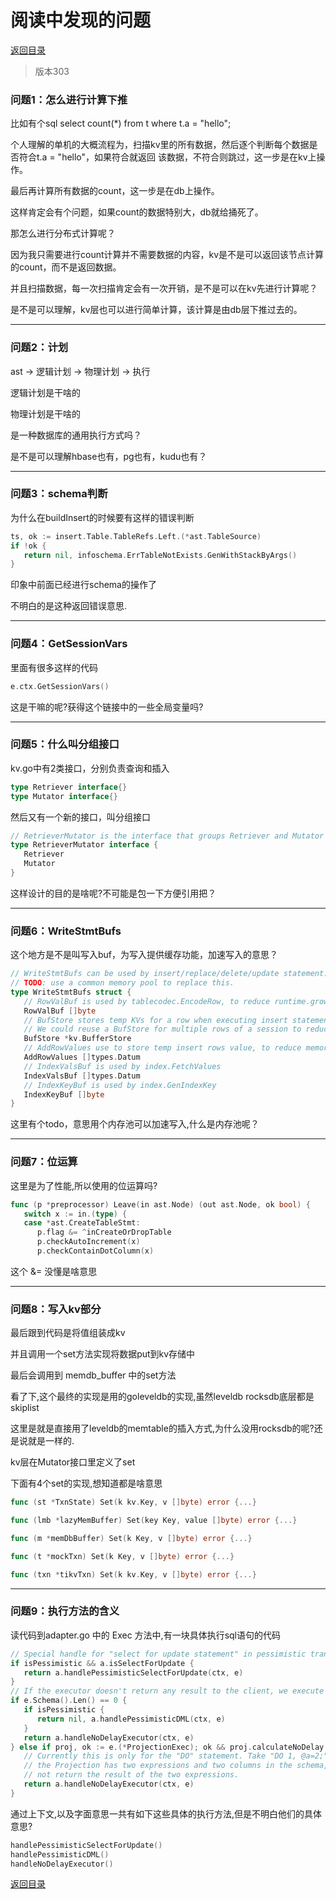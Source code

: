 # 阅读中发现的问题

[返回目录](https://github.com/feloxx/tidb/tree/v303_code_read)

> 版本303

### 问题1：怎么进行计算下推

比如有个sql select count(*) from t where t.a = "hello";

个人理解的单机的大概流程为，扫描kv里的所有数据，然后逐个判断每个数据是否符合t.a = "hello"，如果符合就返回
该数据，不符合则跳过，这一步是在kv上操作。

最后再计算所有数据的count，这一步是在db上操作。

这样肯定会有个问题，如果count的数据特别大，db就给捅死了。

那怎么进行分布式计算呢？

因为我只需要进行count计算并不需要数据的内容，kv是不是可以返回该节点计算的count，而不是返回数据。

并且扫描数据，每一次扫描肯定会有一次开销，是不是可以在kv先进行计算呢？

是不是可以理解，kv层也可以进行简单计算，该计算是由db层下推过去的。

---

### 问题2：计划

ast -> 逻辑计划 -> 物理计划 -> 执行

逻辑计划是干啥的

物理计划是干啥的

是一种数据库的通用执行方式吗？

是不是可以理解hbase也有，pg也有，kudu也有？

---

### 问题3：schema判断

为什么在buildInsert的时候要有这样的错误判断

```go
ts, ok := insert.Table.TableRefs.Left.(*ast.TableSource)
if !ok {
   return nil, infoschema.ErrTableNotExists.GenWithStackByArgs()
}
```

印象中前面已经进行schema的操作了

不明白的是这种返回错误意思.

---

### 问题4：GetSessionVars

里面有很多这样的代码

```go
e.ctx.GetSessionVars()
```

这是干嘛的呢?获得这个链接中的一些全局变量吗?

---

### 问题5：什么叫分组接口

kv.go中有2类接口，分别负责查询和插入

```go
type Retriever interface{}
type Mutator interface{}
```

然后又有一个新的接口，叫分组接口

```go
// RetrieverMutator is the interface that groups Retriever and Mutator interfaces.
type RetrieverMutator interface {
   Retriever
   Mutator
}
```

这样设计的目的是啥呢?不可能是包一下方便引用把？

---

### 问题6：WriteStmtBufs

这个地方是不是叫写入buf，为写入提供缓存功能，加速写入的意思？

```go
// WriteStmtBufs can be used by insert/replace/delete/update statement.
// TODO: use a common memory pool to replace this.
type WriteStmtBufs struct {
   // RowValBuf is used by tablecodec.EncodeRow, to reduce runtime.growslice.
   RowValBuf []byte
   // BufStore stores temp KVs for a row when executing insert statement.
   // We could reuse a BufStore for multiple rows of a session to reduce memory allocations.
   BufStore *kv.BufferStore
   // AddRowValues use to store temp insert rows value, to reduce memory allocations when importing data.
   AddRowValues []types.Datum
   // IndexValsBuf is used by index.FetchValues
   IndexValsBuf []types.Datum
   // IndexKeyBuf is used by index.GenIndexKey
   IndexKeyBuf []byte
}
```

这里有个todo，意思用个内存池可以加速写入,什么是内存池呢？

---

### 问题7：位运算

这里是为了性能,所以使用的位运算吗?

```go
func (p *preprocessor) Leave(in ast.Node) (out ast.Node, ok bool) {
   switch x := in.(type) {
   case *ast.CreateTableStmt:
      p.flag &= ^inCreateOrDropTable
      p.checkAutoIncrement(x)
      p.checkContainDotColumn(x)
```

这个 &= 没懂是啥意思

---

### 问题8：写入kv部分

最后跟到代码是将值组装成kv

并且调用一个set方法实现将数据put到kv存储中

最后会调用到 memdb_buffer 中的set方法

看了下,这个最终的实现是用的goleveldb的实现,虽然leveldb rocksdb底层都是skiplist

这里是就是直接用了leveldb的memtable的插入方式,为什么没用rocksdb的呢?还是说就是一样的.

kv层在Mutator接口里定义了set

下面有4个set的实现,想知道都是啥意思

```go
func (st *TxnState) Set(k kv.Key, v []byte) error {...}
```

```go
func (lmb *lazyMemBuffer) Set(key Key, value []byte) error {...}
```

```go
func (m *memDbBuffer) Set(k Key, v []byte) error {...}
```

```go
func (t *mockTxn) Set(k Key, v []byte) error {...}
```

```go
func (txn *tikvTxn) Set(k kv.Key, v []byte) error {...}
```

---

### 问题9：执行方法的含义

读代码到adapter.go 中的 Exec 方法中,有一块具体执行sql语句的代码

```go
// Special handle for "select for update statement" in pessimistic transaction.
if isPessimistic && a.isSelectForUpdate {
   return a.handlePessimisticSelectForUpdate(ctx, e) 
}
// If the executor doesn't return any result to the client, we execute it without delay.
if e.Schema().Len() == 0 {
   if isPessimistic {
      return nil, a.handlePessimisticDML(ctx, e) 
   }
   return a.handleNoDelayExecutor(ctx, e) 
} else if proj, ok := e.(*ProjectionExec); ok && proj.calculateNoDelay {
   // Currently this is only for the "DO" statement. Take "DO 1, @a=2;" as an example:
   // the Projection has two expressions and two columns in the schema, but we should
   // not return the result of the two expressions.
   return a.handleNoDelayExecutor(ctx, e) 
}
```

通过上下文,以及字面意思一共有如下这些具体的执行方法,但是不明白他们的具体意思?

```go
handlePessimisticSelectForUpdate()
handlePessimisticDML()
handleNoDelayExecutor()
```

[返回目录](https://github.com/feloxx/tidb/tree/v303_code_read)

